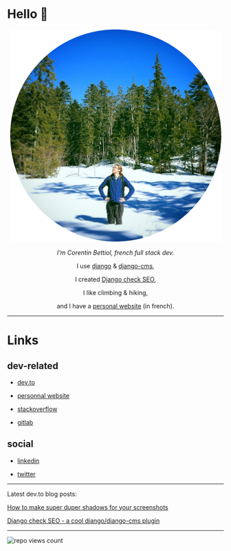 # Hello 👋

<div align="center">

<img src="src/avatar.png" />

<i>I'm Corentin Bettiol, french full stack dev.</i>

I use [django](https://github.com/django/django) & [django-cms](https://github.com/divio/django-cms),

I created [Django check SEO](https://github.com/kapt-labs/django-check-seo),

I like climbing & hiking,

and I have a [personal website](https://l3m.in) (in french).

</div>

----

# Links

## dev-related

* [dev.to](https://dev.to/corentinbettiol)

* [personnal website](https://l3m.in)

* [stackoverflow](https://stackoverflow.com/users/6813732/sodimel)

* [gitlab](https://gitlab.com/sodimel/)

## social

* [linkedin](https://www.linkedin.com/in/corentinbettiol)

* [twitter](https://twitter.com/sodimel)

----

Latest dev.to blog posts:

[How to make super duper shadows for your screenshots](https://dev.to/corentinbettiol/how-to-make-super-duper-shadows-for-your-screenshots-2m17)

[Django check SEO - a cool django/django-cms plugin](https://dev.to/corentinbettiol/django-check-seo-3ljk)

----

![repo views count](https://komarev.com/ghpvc/?username=corentinbettiol&color=brightgreen&style=flat-square)
